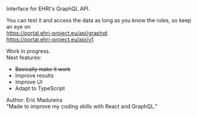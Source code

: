 Interface for EHRI's GraphQL API.  

You can test it and access the data as long as you know the rules, so keep an eye on  
https://portal.ehri-project.eu/api/graphql  
https://portal.ehri-project.eu/api/v1  

Work in progress.  
Next features:
* ~~Basically make it work~~  
* Improve results  
* Improve UI  
* Adapt to TypeScript

Author: Eric Madureira  
"Made to improve my coding skills with React and GraphQL." 
